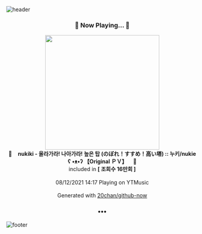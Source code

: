![header](https://capsule-render.vercel.app/api?type=wave&height=170&section=header&text=Hi.%20I'm%20SHIFT&fontColor=090707&fontAlignX=45&fontAlignY=65&fontSize=100)

<h3 align="center">🎵 Now Playing... 🎵</h3>
<p align="center">
  <a href="https://music.youtube.com/watch?v=gawSMG0luBk">
    <img width="300" src="https://i.ytimg.com/vi/gawSMG0luBk/sddefault.jpg?sqp=-oaymwEWCJADEOEBIAQqCghqEJQEGHgg6AJIWg&rs">
  </a>
  <br>
  🎵&nbsp&nbsp&nbsp <b>nukiki - 올라가라! 나아가라! 높은 탑 (のぼれ！すすめ！高い塔) :: 누키/nukie ʕ •ᴥ•ʔ 【Original ＰＶ】</b> &nbsp&nbsp&nbsp🎵
  <br>
  included in <b>[ 조회수 16만회 ]</b>
  
  <br />
  <br />
  08/12/2021 14:17 Playing on YTMusic
  <br />
  <br />
  Generated with <a href="https://github.com/20chan/github-now">20chan/github-now</a>
</p>

<h3 align="center">•••</h3>

![footer](https://capsule-render.vercel.app/api?type=wave&height=150&section=footer)
